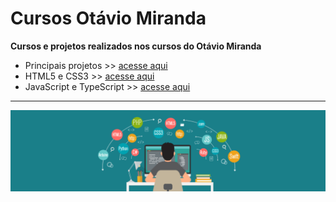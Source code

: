 # Cursos Otávio Miranda
 
**Cursos e projetos realizados nos cursos do Otávio Miranda**



<ul>
  <li>Principais projetos >> <a href="./principais-projetos">acesse aqui</a></li>
  <li>HTML5 e CSS3 >> <a href="./html-css">acesse aqui</a></li>
  <li>JavaScript e TypeScript >> <a href="./javascript-typescript">acesse aqui</a></li>
</ul>

<hr>

<!--
<div align="center"><strong>BADGES</strong></div>
<br>
<div align="center">
<img align="center" height="45" src="https://raw.githubusercontent.com/devicons/devicon/master/icons/html5/html5-original.svg">
<img align="center" height="45" src="https://cdn.jsdelivr.net/gh/devicons/devicon/icons/css3/css3-original.svg" />
</div>
<br>

<hr>
<br>
-->

<div align="center">
<img src="./images/bg-program.webp">
</div>

